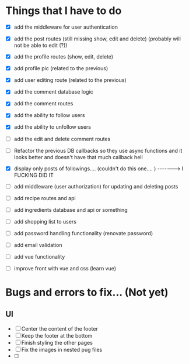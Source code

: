 # Things that I have to do
- [x] add the middleware for user authentication
- [x] add the post routes (still missing show, edit and delete) (probably will not be able to edit (?))
- [x] add the profile routes (show, edit, delete)
- [x] add profile pic (related to the previous)
- [x] add user editing route (related to the previous)
- [x] add the comment database logic
- [x] add the comment routes
- [x] add the ability to follow users
- [x] add the ability to unfollow users
- [ ] add the edit and delete comment routes
- [ ] Refactor the previous DB callbacks so they use async functions and it looks better and doesn't have that much callback hell
- [x] display only posts of followings.... (couldn't do this one.... ) -------> I FUCKING DID IT
- [ ] add middleware (user authorization) for updating and deleting posts
- [ ] add recipe routes and api
- [ ] add ingredients database and api or something
- [ ] add shopping list to users
- [ ] add password handling functionality (renovate password)
- [ ] add email validation

- [ ] add vue functionality
- [ ] improve front with vue and css (learn vue)

# Bugs and errors to fix... (Not yet)

## UI
- [ ] Center the content of the footer
- [ ] Keep the footer at the bottom
- [ ] Finish styling the other pages
- [ ] Fix the images in nested pug files
- [ ] 